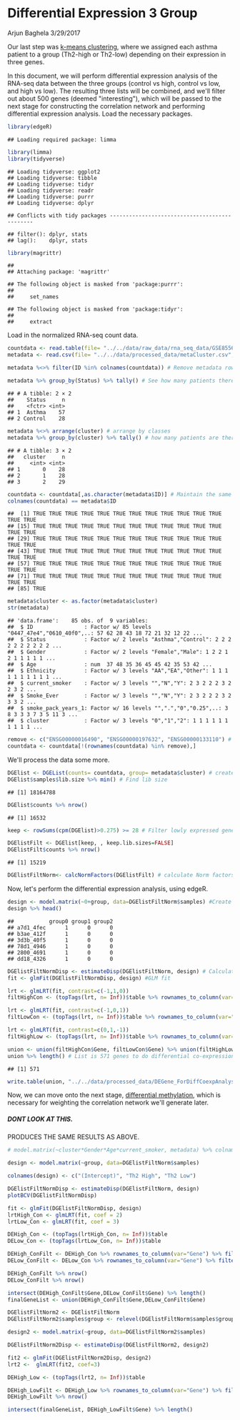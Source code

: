 Differential Expression 3 Group
================
Arjun Baghela
3/29/2017

Our last step was [k-means clustering](https://github.com/STAT540-UBC/team_Undecided/blob/master/src/2_kmeans_clustering/Cluster.md), where we assigned each asthma patient to a group (Th2-high or Th2-low) depending on their expression in three genes.

In this document, we will perform differential expression analysis of the RNA-seq data between the three groups (control vs high, control vs low, and high vs low). The resulting three lists will be combined, and we'll filter out about 500 genes (deemed "interesting"), which will be passed to the next stage for constructing the correlation network and performing differential expression analysis.
Load the necessary packages.

``` r
library(edgeR)
```

    ## Loading required package: limma

``` r
library(limma)
library(tidyverse)
```

    ## Loading tidyverse: ggplot2
    ## Loading tidyverse: tibble
    ## Loading tidyverse: tidyr
    ## Loading tidyverse: readr
    ## Loading tidyverse: purrr
    ## Loading tidyverse: dplyr

    ## Conflicts with tidy packages ----------------------------------------------

    ## filter(): dplyr, stats
    ## lag():    dplyr, stats

``` r
library(magrittr)
```

    ## 
    ## Attaching package: 'magrittr'

    ## The following object is masked from 'package:purrr':
    ## 
    ##     set_names

    ## The following object is masked from 'package:tidyr':
    ## 
    ##     extract

Load in the normalized RNA-seq count data.

``` r
countdata <- read.table(file= "../../data/raw_data/rna_seq_data/GSE85567_RNASeq_normalizedcounts.txt", check.names = FALSE)
metadata <- read.csv(file= "../../data/processed_data/metaCluster.csv", row.names = 1)

metadata %<>% filter(ID %in% colnames(countdata)) # Remove metadata rows that do not have

metadata %>% group_by(Status) %>% tally() # See how many patients there are in each group
```

    ## # A tibble: 2 × 2
    ##    Status     n
    ##    <fctr> <int>
    ## 1  Asthma    57
    ## 2 Control    28

``` r
metadata %<>% arrange(cluster) # arrange by classes
metadata %>% group_by(cluster) %>% tally() # how many patients are there in each cluster- Control, Th2 high (1), Th2 low (2). 
```

    ## # A tibble: 3 × 2
    ##   cluster     n
    ##     <int> <int>
    ## 1       0    28
    ## 2       1    28
    ## 3       2    29

``` r
countdata <- countdata[,as.character(metadata$ID)] # Maintain the same order in both metadata and count data
colnames(countdata) == metadata$ID
```

    ##  [1] TRUE TRUE TRUE TRUE TRUE TRUE TRUE TRUE TRUE TRUE TRUE TRUE TRUE TRUE
    ## [15] TRUE TRUE TRUE TRUE TRUE TRUE TRUE TRUE TRUE TRUE TRUE TRUE TRUE TRUE
    ## [29] TRUE TRUE TRUE TRUE TRUE TRUE TRUE TRUE TRUE TRUE TRUE TRUE TRUE TRUE
    ## [43] TRUE TRUE TRUE TRUE TRUE TRUE TRUE TRUE TRUE TRUE TRUE TRUE TRUE TRUE
    ## [57] TRUE TRUE TRUE TRUE TRUE TRUE TRUE TRUE TRUE TRUE TRUE TRUE TRUE TRUE
    ## [71] TRUE TRUE TRUE TRUE TRUE TRUE TRUE TRUE TRUE TRUE TRUE TRUE TRUE TRUE
    ## [85] TRUE

``` r
metadata$cluster <- as.factor(metadata$cluster)
str(metadata)
```

    ## 'data.frame':    85 obs. of  9 variables:
    ##  $ ID                : Factor w/ 85 levels "0447_47e4","0610_40f0",..: 57 62 28 43 18 72 21 32 12 22 ...
    ##  $ Status            : Factor w/ 2 levels "Asthma","Control": 2 2 2 2 2 2 2 2 2 2 ...
    ##  $ Gender            : Factor w/ 2 levels "Female","Male": 1 2 2 1 2 1 1 1 1 1 ...
    ##  $ Age               : num  37 48 35 36 45 45 42 35 53 42 ...
    ##  $ Ethnicity         : Factor w/ 3 levels "AA","EA","Other": 1 1 1 1 1 1 1 1 1 1 ...
    ##  $ current_smoker    : Factor w/ 3 levels "","N","Y": 2 3 2 2 2 3 2 2 3 2 ...
    ##  $ Smoke_Ever        : Factor w/ 3 levels "","N","Y": 2 3 2 2 2 3 2 3 3 2 ...
    ##  $ smoke_pack_years_1: Factor w/ 16 levels "",".","0","0.25",..: 3 8 3 3 3 7 3 5 11 3 ...
    ##  $ cluster           : Factor w/ 3 levels "0","1","2": 1 1 1 1 1 1 1 1 1 1 ...

``` r
remove <- c("ENSG00000016490", "ENSG00000197632", "ENSG00000133110") # Remove the three genes we clustered on, to remove any biases. 
countdata <- countdata[!(rownames(countdata) %in% remove),]
```

We'll process the data some more.

``` r
DGElist <- DGEList(counts= countdata, group= metadata$cluster) # create DGEList to store data in
DGElist$samples$lib.size %>% min() # Find lib size
```

    ## [1] 18164788

``` r
DGElist$counts %>% nrow()
```

    ## [1] 16532

``` r
keep <- rowSums(cpm(DGElist)>0.275) >= 28 # Filter lowly expressed genes. Genes with less than 5 counts as determined by library with smallest size. 

DGElistFilt <- DGElist[keep, , keep.lib.sizes=FALSE] 
DGElistFilt$counts %>% nrow()
```

    ## [1] 15219

``` r
DGElistFiltNorm<- calcNormFactors(DGElistFilt) # calculate Norm factors
```

Now, let's perform the differential expression analysis, using edgeR.

``` r
design <- model.matrix(~0+group, data=DGElistFiltNorm$samples) #Create model matrix
design %>% head()
```

    ##           group0 group1 group2
    ## a7d1_4fec      1      0      0
    ## b3ae_412f      1      0      0
    ## 3d3b_40f5      1      0      0
    ## 78d1_4946      1      0      0
    ## 2800_4691      1      0      0
    ## dd18_4326      1      0      0

``` r
DGElistFiltNormDisp <- estimateDisp(DGElistFiltNorm, design) # Calculate dispersion 
fit <- glmFit(DGElistFiltNormDisp, design) #GLM fit

lrt <- glmLRT(fit, contrast=c(-1,1,0)) 
filtHighCon <- (topTags(lrt, n= Inf))$table %>% rownames_to_column(var="Gene") %>% filter(FDR <= .01)

lrt <- glmLRT(fit, contrast=c(-1,0,1))
filtLowCon <- (topTags(lrt, n= Inf))$table %>% rownames_to_column(var="Gene") %>% filter(FDR <= .25)

lrt <- glmLRT(fit, contrast=c(0,1,-1))
filtHighLow <- (topTags(lrt, n= Inf))$table %>% rownames_to_column(var="Gene") %>% filter(FDR <= .01)

union <- union(filtHighCon$Gene, filtLowCon$Gene) %>% union(filtHighLow$Gene) # Union of Important genes. 
union %>% length() # List is 571 genes to do differential co-expression analysis on now. 
```

    ## [1] 571

``` r
write.table(union, "../../data/processed_data/DEGene_ForDiffCoexpAnalysis.txt") # Write it to a table. 
```

Now, we can move onto the next stage, [differential methylation](https://github.com/STAT540-UBC/team_Undecided/blob/master/src/1_data_inspect_%26_4_diff%20met/Cleaning_methylation_data.md#assessment-of-differentially-methylated-sites), which is necessary for weighting the correlation network we'll generate later.

##### DONT LOOK AT THIS.

PRODUCES THE SAME RESULTS AS ABOVE.

``` r
# model.matrix(~cluster*Gender*Age*current_smoker, metadata) %>% colnames()

design <- model.matrix(~group, data=DGElistFiltNorm$samples)

colnames(design) <- c("(Intercept)", "Th2 High", "Th2 Low")

DGElistFiltNormDisp <- estimateDisp(DGElistFiltNorm, design)
plotBCV(DGElistFiltNormDisp)
```

``` r
fit <- glmFit(DGElistFiltNormDisp, design)
lrtHigh_Con <- glmLRT(fit, coef = 2)
lrtLow_Con <- glmLRT(fit, coef = 3)

DEHigh_Con <- (topTags(lrtHigh_Con, n= Inf))$table
DELow_Con <- (topTags(lrtLow_Con, n= Inf))$table

DEHigh_ConFilt <- DEHigh_Con %>% rownames_to_column(var="Gene") %>% filter(FDR <= .25)
DELow_ConFilt <- DELow_Con %>% rownames_to_column(var="Gene") %>% filter(FDR <= .25)

DEHigh_ConFilt %>% nrow()
DELow_ConFilt %>% nrow()

intersect(DEHigh_ConFilt$Gene,DELow_ConFilt$Gene) %>% length()
finalGeneList <- union(DEHigh_ConFilt$Gene,DELow_ConFilt$Gene)
```

``` r
DGElistFiltNorm2 <- DGElistFiltNorm
DGElistFiltNorm2$samples$group <- relevel(DGElistFiltNorm$samples$group, ref="2")

design2 <- model.matrix(~group, data=DGElistFiltNorm2$samples)

DGElistFiltNorm2Disp <- estimateDisp(DGElistFiltNorm2, design2)

fit2 <- glmFit(DGElistFiltNorm2Disp, design2)
lrt2 <-  glmLRT(fit2, coef=3)

DEHigh_Low <- (topTags(lrt2, n= Inf))$table

DEHigh_LowFilt <- DEHigh_Low %>% rownames_to_column(var="Gene") %>% filter(FDR <= .25)
DEHigh_LowFilt %>% nrow()

intersect(finalGeneList, DEHigh_LowFilt$Gene) %>% length()
```
